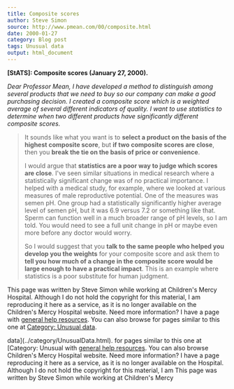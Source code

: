 ```yaml
---
title: Composite scores
author: Steve Simon
source: http://www.pmean.com/00/composite.html
date: 2000-01-27
category: Blog post
tags: Unusual data
output: html_document
---
```

****[StATS]:** Composite scores (January 27,
2000).**

*Dear Professor Mean, I have developed a method to distinguish among
several products that we need to buy so our company can make a good
purchasing decision. I created a composite score which is a weighted
average of several different indicators of quality. I want to use
statistics to determine when two different products have significantly
different composite scores.*

> It sounds like what you want is to **select a product on the basis of
> the highest composite score**, but **if two composite scores are
> close**, then you **break the tie on the basis of price or
> convenience**.
>
> I would argue that **statistics are a poor way to judge which scores
> are close**. I've seen similar situations in medical research where a
> statistically significant change was of no practical importance. I
> helped with a medical study, for example, where we looked at various
> measures of male reproductive potential. One of the measures was semen
> pH. One group had a statistically significantly higher average level
> of semen pH, but it was 6.9 versus 7.2 or something like that. Sperm
> can function well in a much broader range of pH levels, so I am told.
> You would need to see a full unit change in pH or maybe even more
> before any doctor would worry.
>
> So I would suggest that you **talk to the same people who helped you
> develop you the weights** for your composite score and ask them to
> **tell you how much of a change in the composite score would be large
> enough to have a practical impact**. This is an example where
> statistics is a poor substitute for human judgment.

This page was written by Steve Simon while working at Children's Mercy
Hospital. Although I do not hold the copyright for this material, I am
reproducing it here as a service, as it is no longer available on the
Children's Mercy Hospital website. Need more information? I have a page
with [general help resources](../GeneralHelp.html). You can also browse
for pages similar to this one at [Category: Unusual
data](../category/UnusualData.html).
<!---More--->
data](../category/UnusualData.html).
for pages similar to this one at [Category: Unusual
with [general help resources](../GeneralHelp.html). You can also browse
Children's Mercy Hospital website. Need more information? I have a page
reproducing it here as a service, as it is no longer available on the
Hospital. Although I do not hold the copyright for this material, I am
This page was written by Steve Simon while working at Children's Mercy

<!---Do not use
****[StATS]:** Composite scores (January 27,
This page was written by Steve Simon while working at Children's Mercy
Hospital. Although I do not hold the copyright for this material, I am
reproducing it here as a service, as it is no longer available on the
Children's Mercy Hospital website. Need more information? I have a page
with [general help resources](../GeneralHelp.html). You can also browse
for pages similar to this one at [Category: Unusual
data](../category/UnusualData.html).
--->


